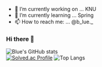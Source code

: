 
- 🔭 I’m currently working on ... KNU
- 🌱 I’m currently learning ... Spring
- 📫 How to reach me: ... @b_lue._

### Hi there 👋
![Blue's GitHub stats](https://github-readme-stats.vercel.app/api?username=gytjd&show_icons=true&theme=radical)   
[![Solved.ac Profile](http://mazassumnida.wtf/api/generate_badge?boj=hys3396)](https://solved.ac/hys3396)
![Top Langs](https://github-readme-stats.vercel.app/api/top-langs/?username=gytjd&layout=compact&theme=radical)


